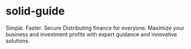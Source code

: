 # solid-guide
Simple. Faster. Secure Distributing finance for everyone. Maximize your business and investment profits with expert guidance and innovative solutions.
